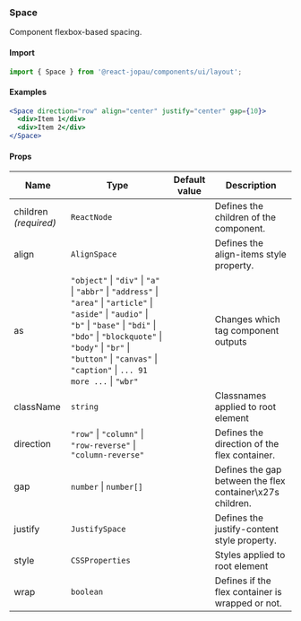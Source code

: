 ### Space

Component flexbox-based spacing.

#### Import

```jsx
import { Space } from '@react-jopau/components/ui/layout';
```

#### Examples

```jsx
<Space direction="row" align="center" justify="center" gap={10}>
  <div>Item 1</div>
  <div>Item 2</div>
</Space>
```

#### Props

| Name                  | Type                                                                                                                                                                                                                                                                         | Default value | Description                                               |
| --------------------- | ---------------------------------------------------------------------------------------------------------------------------------------------------------------------------------------------------------------------------------------------------------------------------- | ------------- | --------------------------------------------------------- |
| children _(required)_ | `ReactNode`                                                                                                                                                                                                                                                                  |               | Defines the children of the component.                    |
| align                 | `AlignSpace`                                                                                                                                                                                                                                                                 |               | Defines the align-items style property.                   |
| as                    | `"object"` \| `"div"` \| `"a"` \| `"abbr"` \| `"address"` \| `"area"` \| `"article"` \| `"aside"` \| `"audio"` \| `"b"` \| `"base"` \| `"bdi"` \| `"bdo"` \| `"blockquote"` \| `"body"` \| `"br"` \| `"button"` \| `"canvas"` \| `"caption"` \| `... 91 more ...` \| `"wbr"` |               | Changes which tag component outputs                       |
| className             | `string`                                                                                                                                                                                                                                                                     |               | Classnames applied to root element                        |
| direction             | `"row"` \| `"column"` \| `"row-reverse"` \| `"column-reverse"`                                                                                                                                                                                                               |               | Defines the direction of the flex container.              |
| gap                   | `number` \| `number[]`                                                                                                                                                                                                                                                       |               | Defines the gap between the flex container\x27s children. |
| justify               | `JustifySpace`                                                                                                                                                                                                                                                               |               | Defines the justify-content style property.               |
| style                 | `CSSProperties`                                                                                                                                                                                                                                                              |               | Styles applied to root element                            |
| wrap                  | `boolean`                                                                                                                                                                                                                                                                    |               | Defines if the flex container is wrapped or not.          |
